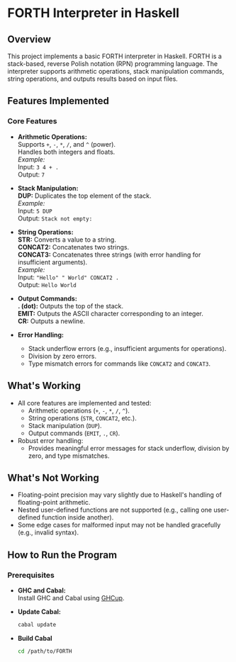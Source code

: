 # FORTH Interpreter in Haskell

## Overview

This project implements a basic FORTH interpreter in Haskell. FORTH is a stack-based, reverse Polish notation (RPN) programming language. The interpreter supports arithmetic operations, stack manipulation commands, string operations, and outputs results based on input files.

## Features Implemented

### Core Features

- **Arithmetic Operations:**  
  Supports `+`, `-`, `*`, `/`, and `^` (power).  
  Handles both integers and floats.  
  *Example:*  
  Input: `3 4 + .`  
  Output: `7`

- **Stack Manipulation:**  
  **DUP:** Duplicates the top element of the stack.  
  *Example:*  
  Input: `5 DUP`  
  Output: `Stack not empty:`

- **String Operations:**  
  **STR:** Converts a value to a string.  
  **CONCAT2:** Concatenates two strings.  
  **CONCAT3:** Concatenates three strings (with error handling for insufficient arguments).  
  *Example:*  
  Input: `"Hello" " World" CONCAT2 .`  
  Output: `Hello World`

- **Output Commands:**  
  **. (dot):** Outputs the top of the stack.  
  **EMIT:** Outputs the ASCII character corresponding to an integer.  
  **CR:** Outputs a newline.

- **Error Handling:**  
  - Stack underflow errors (e.g., insufficient arguments for operations).  
  - Division by zero errors.  
  - Type mismatch errors for commands like `CONCAT2` and `CONCAT3`.

## What's Working

- All core features are implemented and tested:
  - Arithmetic operations (`+`, `-`, `*`, `/`, `^`).
  - String operations (`STR`, `CONCAT2`, etc.).
  - Stack manipulation (`DUP`).
  - Output commands (`EMIT`, `.`, `CR`).
- Robust error handling:
  - Provides meaningful error messages for stack underflow, division by zero, and type mismatches.

## What's Not Working

- Floating-point precision may vary slightly due to Haskell's handling of floating-point arithmetic.
- Nested user-defined functions are not supported (e.g., calling one user-defined function inside another).
- Some edge cases for malformed input may not be handled gracefully (e.g., invalid syntax).

## How to Run the Program

### Prerequisites

- **GHC and Cabal:**  
  Install GHC and Cabal using [GHCup](https://www.haskell.org/ghcup/).

- **Update Cabal:**  
  ```bash
  cabal update

- **Build Cabal**
  ```bash
  cd /path/to/FORTH
